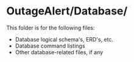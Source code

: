 # OutageAlert/Database/
This folder is for the following files:
* Database logical schema's, ERD's, etc.
* Database command listings
* Other database-related files, if any